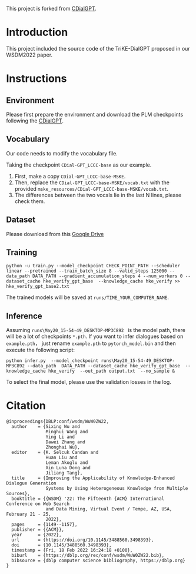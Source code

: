 This project is forked from [CDialGPT](https://github.com/thu-coai/CDial-GPT).

# Introduction
This project included the source code of the TriKE-DialGPT proposed in our WSDM2022 paper.
 
# Instructions

## Environment
Please first prepare the environment and download the PLM checkpoints following the  [CDialGPT](https://github.com/thu-coai/CDial-GPT).

## Vocabulary
Our code needs to modify the vocabulary file.

Taking the checkpoint `CDial-GPT_LCCC-base` as our example.

1. First, make a copy `CDial-GPT_LCCC-base-MSKE`.
2. Then, replace the `CDial-GPT_LCCC-base-MSKE/vocab.txt` with the provided `mske_resources/CDial-GPT_LCCC-base-MSKE/vocab.txt`.
3. The differences between the two vocals lie in the last N lines, please check them.

## Dataset

Please download from this   [Google Drive](https://drive.google.com/file/d/19nBAbqRMjRv_Qf4gd1mvXS6mw690O1HO/view?usp=sharing)                                  


## Training
```shell script
python -u train.py --model_checkpoint CHECK_POINT_PATH --scheduler linear --pretrained --train_batch_size 8 --valid_steps 125000 --data_path DATA_PATH --gradient_accumulation_steps 4 --num_workers 0 --dataset_cache hke_verify_gpt_base  --knowledge_cache hke_verify >> hke_verify_gpt_base2.txt
```

The trained models will be saved at `runs/TIME_YOUR_COMPUTER_NAME`.

## Inference

Assuming `runs\May20_15-54-49_DESKTOP-MP3C892 ` is the model path, there will be a lot of checkpoints `*.pth`. If you want to infer dialogues based on `example.pth`， just rename `example.pth` to `pytorch_model.bin`  and then execute the following script:

```shell script
python infer.py  --model_checkpoint runs\May20_15-54-49_DESKTOP-MP3C892 --data_path  DATA_PATH --dataset_cache hke_verify_gpt_base  --knowledge_cache hke_verify  --out_path output.txt  --no_sample &
```

To select the final model, please use the validation losses in the log.

# Citation
```shell script
@inproceedings{DBLP:conf/wsdm/WuW0ZW22,
  author    = {Sixing Wu and
               Minghui Wang and
               Ying Li and
               Dawei Zhang and
               Zhonghai Wu},
  editor    = {K. Selcuk Candan and
               Huan Liu and
               Leman Akoglu and
               Xin Luna Dong and
               Jiliang Tang},
  title     = {Improving the Applicability of Knowledge-Enhanced Dialogue Generation
               Systems by Using Heterogeneous Knowledge from Multiple Sources},
  booktitle = {{WSDM} '22: The Fifteenth {ACM} International Conference on Web Search
               and Data Mining, Virtual Event / Tempe, AZ, USA, February 21 - 25,
               2022},
  pages     = {1149--1157},
  publisher = {{ACM}},
  year      = {2022},
  url       = {https://doi.org/10.1145/3488560.3498393},
  doi       = {10.1145/3488560.3498393},
  timestamp = {Fri, 18 Feb 2022 16:24:18 +0100},
  biburl    = {https://dblp.org/rec/conf/wsdm/WuW0ZW22.bib},
  bibsource = {dblp computer science bibliography, https://dblp.org}
}
```